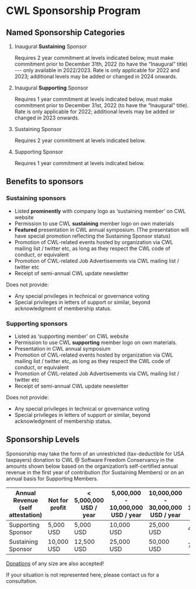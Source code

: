 # CWL Sponsorship Program

## Named Sponsorship Categories

1. Inaugural **Sustaining** Sponsor

   Requires 2 year commitment at levels indicated below, must make
   commitment prior to December 31th, 2022 (to have the “Inaugural” title)
   --- only available in 2022/2023. 
   Rate is only applicable for 2022 and 2023; additional levels may be added or changed in 2024 onwards.
2. Inaugural **Supporting** Sponsor

   Requires 1 year commitment at levels indicated below, must make commitment
   prior to December 31st, 2022 (to have the “Inaugural” title).
   Rate is only applicable for 2022; additional levels may be added or changed in 2023 onwards. 
3. Sustaining Sponsor

   Requires 2 year commitment at levels indicated below.
4. Supporting Sponsor

   Requires 1 year commitment at levels indicated below.

## Benefits to sponsors
### Sustaining sponsors
* Listed **prominently** with company logo as ‘sustaining member’ on CWL website 
* Permission to use CWL **sustaining** member logo on own materials 
* **Featured** presentation in CWL annual symposium. (The presentation will have special promotion reflecting the Sustaining Sponsor status)
* Promotion of CWL-related events hosted by organization via CWL mailing list / twitter etc, as long as they respect the CWL code of conduct, or equivalent 
* Promotion of CWL-related Job Advertisements via CWL mailing list / twitter etc
* Receipt of semi-annual CWL update newsletter 

Does not provide:
* Any special privileges in technical or governance voting
* Special privileges in letters of support or similar, beyond acknowledgment of membership status.

### Supporting sponsors
* Listed as ‘supporting member’ on CWL website 
* Permission to use CWL **supporting** member logo on own materials. 
* Presentation in CWL annual symposium 
* Promotion of CWL-related events hosted by organization via CWL mailing list / twitter etc, as long as they respect the CWL code of conduct, or equivalent 
* Promotion of CWL-related Job Advertisements via CWL mailing list / twitter etc
* Receipt of semi-annual CWL update newsletter 

Does not provide:
* Any special privileges in technical or governance voting
* Special privileges in letters of support or similar, beyond acknowledgment of membership status.

## Sponsorship Levels

Sponsorship may take the form of an unrestricted (tax-deductible for USA
taxpayers) donation to CWL @ Software Freedom Conservancy in the amounts shown
below based on the organization’s self-certified annual revenue in the first
year of contribution (for Sustaining Members) or on an annual basis for
Supporting Members.

| Annual Revenue (self attestation) | Not for profit | < 5,000,000 USD / year | 5,000,000 - 10,000,000 USD / year | 10,000,000 - 30,000,000 USD / year | 30,000,000 - 100,000,000 USD / year | > 100,000,000 USD / year |
|-----------------------------------|----------------|------------------------|-----------------------------------|------------------------------------|-------------------------------------|--------------------------|
| Supporting Sponsor                | 5,000 USD      | 5,000 USD              | 10,000 USD                        | 25,000 USD                         | 40,000 USD                          | 60,000 USD               |
| Sustaining Sponsor                | 10,000 USD     | 12,500 USD             | 25,000 USD                        | 50,000 USD                         | 75,000 USD                          | 100,000 USD              |


[Donations](https://github.com/common-workflow-language/governance#donations)
of any size are also accepted!

If your situation is not represented here, please contact us for a consultation.

